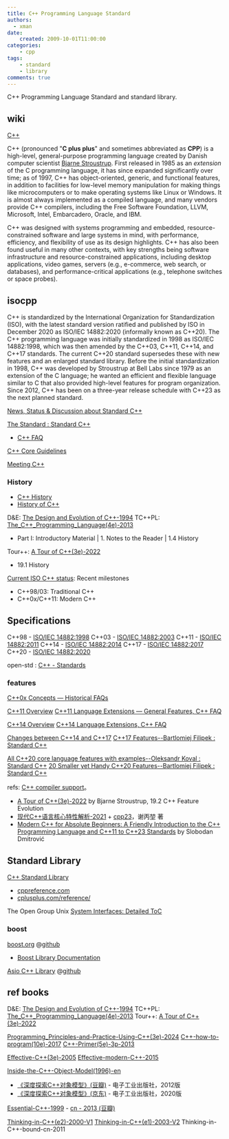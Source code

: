 ```yaml
---
title: C++ Programming Language Standard
authors:
  - xman
date:
    created: 2009-10-01T11:00:00
categories:
    - cpp
tags:
    - standard
    - library
comments: true
---
```


C++ Programming Language Standard and standard library.

<!-- more -->

## wiki

[C++](https://en.wikipedia.org/wiki/C%2B%2B)

C++ (pronounced "**C plus plus**" and sometimes abbreviated as **CPP**) is a high-level, general-purpose programming language created by Danish computer scientist [Bjarne Stroustrup](https://www.stroustrup.com/). First released in 1985 as an *extension* of the C programming language, it has since expanded significantly over time; as of 1997, C++ has object-oriented, generic, and functional features, in addition to facilities for low-level memory manipulation for making things like microcomputers or to make operating systems like Linux or Windows. It is almost always implemented as a compiled language, and many vendors provide C++ compilers, including the Free Software Foundation, LLVM, Microsoft, Intel, Embarcadero, Oracle, and IBM.

C++ was designed with systems programming and embedded, resource-constrained software and large systems in mind, with performance, efficiency, and flexibility of use as its design highlights. C++ has also been found useful in many other contexts, with key strengths being software infrastructure and resource-constrained applications, including desktop applications, video games, servers (e.g., e-commerce, web search, or databases), and performance-critical applications (e.g., telephone switches or space probes).

## isocpp

C++ is standardized by the International Organization for Standardization (ISO), with the latest standard version ratified and published by ISO in December 2020 as ISO/IEC 14882:2020 (informally known as C++20). The C++ programming language was initially standardized in 1998 as ISO/IEC 14882:1998, which was then amended by the C++03, C++11, C++14, and C++17 standards. The current C++20 standard supersedes these with new features and an enlarged standard library. Before the initial standardization in 1998, C++ was developed by Stroustrup at Bell Labs since 1979 as an extension of the C language; he wanted an efficient and flexible language similar to C that also provided high-level features for program organization. Since 2012, C++ has been on a three-year release schedule with C++23 as the next planned standard.

[News, Status & Discussion about Standard C++](https://isocpp.org/)

[The Standard : Standard C++](https://isocpp.org/std/the-standard)

- [C++ FAQ](https://isocpp.org/faq)

[C++ Core Guidelines](https://isocpp.github.io/CppCoreGuidelines/CppCoreGuidelines)

[Meeting C++](https://meetingcpp.com/)

### History

- [C++ History](https://en.wikipedia.org/wiki/C%2B%2B#History)
- [History of C++](https://en.cppreference.com/w/cpp/language/history)

D&E: [The Design and Evolution of C++-1994](https://www.stroustrup.com/dne.html)
TC++PL: [The_C++_Programming_Language(4e)-2013](https://www.stroustrup.com/4th.html)

- Part I: Introductory Material | 1. Notes to the Reader | 1.4 History

Tour++: [A Tour of C++(3e)-2022](https://www.stroustrup.com/tour3.html)

- 19.1 History

[Current ISO C++ status](https://isocpp.org/std/status): Recent milestones

- C++98/03: Traditional C++  
- C++0x/C++11: Modern C++  

## Specifications

C++98 - [ISO/IEC 14882:1998](https://www.iso.org/standard/25845.html)
C++03 - [ISO/IEC 14882:2003](https://www.iso.org/standard/38110.html)
C++11 - [ISO/IEC 14882:2011](https://www.iso.org/standard/50372.html)
C++14 - [ISO/IEC 14882:2014](https://www.iso.org/standard/64029.html)
C++17 - [ISO/IEC 14882:2017](https://www.iso.org/standard/68564.html)
C++20 - [ISO/IEC 14882:2020](https://www.iso.org/standard/79358.html)

open-std : [C++ - Standards](https://www.open-std.org/jtc1/sc22/wg21/docs/standards)

### features

[C++0x Concepts — Historical FAQs](https://isocpp.org/wiki/faq/cpp0x-concepts-history)

[C++11 Overview](https://isocpp.org/wiki/faq/cpp11)
[C++11 Language Extensions — General Features, C++ FAQ](https://isocpp.org/wiki/faq/cpp11-language)

[C++14 Overview](https://isocpp.org/wiki/faq/cpp14)
[C++14 Language Extensions, C++ FAQ](https://isocpp.org/wiki/faq/cpp14-language)

[Changes between C++14 and C++17](https://isocpp.org/files/papers/p0636r0.html)
[C++17 Features--Bartlomiej Filipek : Standard C++](https://isocpp.org/blog/2017/01/cpp17-features-bartlomiej-filipek)

[All C++20 core language features with examples--Oleksandr Koval : Standard C++](https://isocpp.org/blog/2021/04/all-cpp20-core-language-features-with-examples-oleksandr-koval)
[20 Smaller yet Handy C++20 Features--Bartlomiej Filipek : Standard C++](https://isocpp.org/blog/2022/01/20-smaller-yet-handy-cpp20-features-bartlomiej-filipek)

refs: [C++ compiler support](http://en.cppreference.com/w/cpp/compiler_support)。

- [A Tour of C++(3e)-2022](https://www.stroustrup.com/tour3.html) by Bjarne Stroustrup, 19.2 C++ Feature Evolution
- [现代C++语言核心特性解析-2021](https://item.jd.com/12942311.html) + [cpp23](https://github.com/0cch/moderncpp_public/tree/main)，谢丙堃 著
- [Modern C++ for Absolute Beginners: A Friendly Introduction to the C++ Programming Language and C++11 to C++23 Standards](https://www.amazon.com/Modern-Absolute-Beginners-Introduction-Programming/dp/1484292731) by Slobodan Dmitrović

## Standard Library

[C++ Standard Library](https://en.wikipedia.org/wiki/C%2B%2B_Standard_Library)

- [cppreference.com](https://en.cppreference.com/w/)
- [cplusplus.com/reference/](https://cplusplus.com/reference/)

The Open Group Unix [System Interfaces: Detailed ToC](https://pubs.opengroup.org/onlinepubs/9699919799/functions/contents.html)

### boost

[boost.org](http://www.boost.org/) @[github](https://github.com/boostorg)

- [Boost Library Documentation](http://www.boost.org/doc/libs/)

[Asio C++ Library](https://think-async.com/) @[github](https://github.com/chriskohlhoff/asio)

## ref books

D&E: [The Design and Evolution of C++-1994](https://www.stroustrup.com/dne.html)
TC++PL: [The_C++_Programming_Language(4e)-2013](https://www.stroustrup.com/4th.html)
Tour++: [A Tour of C++(3e)-2022](https://www.stroustrup.com/tour3.html)

[Programming_Principles-and-Practice-Using-C++(3e)-2024](https://www.stroustrup.com/programming.html)
[C++-how-to-program(10e)-2017](https://www.amazon.com/How-Program-10th-Paul-Deitel/dp/9332585733/)
[C++-Primer(5e)-3p-2013](https://www.amazon.com/Primer-5th-Stanley-B-Lippman/dp/0321714113)

[Effective-C++(3e)-2005](https://www.amazon.com/Effective-Specific-Improve-Programs-Designs/dp/0321334876/)
[Effective-modern-C++-2015](https://www.amazon.com/Effective-Specific-Improve-Programs-Designs/dp/0321334876/)

[Inside-the-C++-Object-Model(1996)-en](https://www.amazon.com/Inside-Object-Model-Stanley-Lippman/dp/0201834545/)

- [《深度探索C++对象模型》(豆瓣)](https://book.douban.com/subject/10427315/) - 电子工业出版社，2012版
- [《深度探索C++对象模型》(京东)](https://item.jd.com/13020128.html) - 电子工业出版社，2020版

[Essential-C++-1999](https://www.amazon.com/Essential-C-Stanley-B-Lippman/dp/0201485184) - [cn - 2013 (豆瓣)](https://book.douban.com/subject/24868427/)

[Thinking-in-C++(e2)-2000-V1](https://www.amazon.com/Thinking-Vol-Introduction-Standard-2nd/dp/0139798099/)
[Thinking-in-C++(e1)-2003-V2](https://www.amazon.com/Thinking-C-2-Practical-Programming/dp/0130353132/)
Thinking-in-C++-bound-cn-2011
